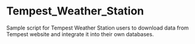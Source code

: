 # Tempest_Weather_Station
Sample script for Tempest Weather Station users to download data from Tempest website and integrate it into their own databases.
